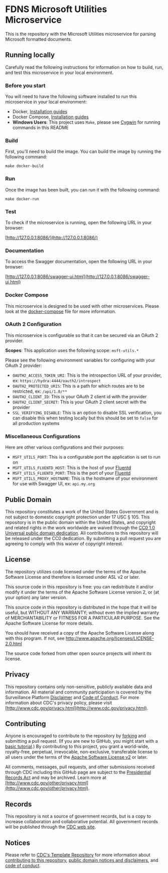 # FDNS Microsoft Utilities Microservice
This is the repository with the Microsoft Utilities microservice for parsing Microsoft formatted documents.

## Running locally
Carefully read the following instructions for information on how to build, run, and test this microservice in your local environment.

### Before you start
You will need to have the following software installed to run this microservice in your local environment:

- Docker, [Installation guides](https://docs.docker.com/install/)
- Docker Compose, [Installation guides](https://docs.docker.com/compose/install/)
- **Windows Users**: This project uses `Make`, please see [Cygwin](http://www.cygwin.com/) for running commands in this README

### Build

First, you'll need to build the image. You can build the image by running the following command:

```
make docker-build
```

### Run

Once the image has been built, you can run it with the following command:

```
make docker-run
```

### Test

To check if the microservice is running, open the following URL in your browser:

[http://127.0.0.1:8086/](http://127.0.0.1:8086/)

### Documentation

To access the Swagger documentation, open the following URL in your browser:

[http://127.0.0.1:8086/swagger-ui.html](http://127.0.0.1:8086/swagger-ui.html)

### Docker Compose
This microservice is designed to be used with other microservices. Please look at the [docker-compose](./docker-compose.yml) file for more information.

### OAuth 2 Configuration

This microservice is configurable so that it can be secured via an OAuth 2 provider.

__Scopes__: This application uses the following scope: `msft-utils.*`

Please see the following environment variables for configuring with your OAuth 2 provider:

* `OAUTH2_ACCESS_TOKEN_URI`: This is the introspection URL of your provider, ex: `https://hydra:4444/oauth2/introspect`
* `OAUTH2_PROTECTED_URIS`: This is a path for which routes are to be restricted, ex: `/api/1.0/**`
* `OAUTH2_CLIENT_ID`: This is your OAuth 2 client id with the provider
* `OAUTH2_CLIENT_SECRET`: This is your OAuth 2 client secret with the provider
* `SSL_VERIFYING_DISABLE`: This is an option to disable SSL verification, you can disable this when testing locally but this should be set to `false` for all production systems

### Miscellaneous Configurations

Here are other various configurations and their purposes:

* `MSFT_UTILS_PORT`: This is a configurable port the application is set to run on
* `MSFT_UTILS_FLUENTD_HOST`: This is the host of your [Fluentd](https://www.fluentd.org/)
* `MSFT_UTILS_FLUENTD_PORT`: This is the port of your [Fluentd](https://www.fluentd.org/)
* `MSFT_UTILS_PROXY_HOSTNAME`: This is the hostname of your environment for use with Swagger UI, ex: `api.my.org`
  
## Public Domain
This repository constitutes a work of the United States Government and is not
subject to domestic copyright protection under 17 USC § 105. This repository is in
the public domain within the United States, and copyright and related rights in
the work worldwide are waived through the [CC0 1.0 Universal public domain dedication](https://creativecommons.org/publicdomain/zero/1.0/).
All contributions to this repository will be released under the CC0 dedication. By
submitting a pull request you are agreeing to comply with this waiver of
copyright interest.

## License
The repository utilizes code licensed under the terms of the Apache Software
License and therefore is licensed under ASL v2 or later.

This source code in this repository is free: you can redistribute it and/or modify it under
the terms of the Apache Software License version 2, or (at your option) any
later version.

This source code in this repository is distributed in the hope that it will be useful, but WITHOUT ANY
WARRANTY; without even the implied warranty of MERCHANTABILITY or FITNESS FOR A
PARTICULAR PURPOSE. See the Apache Software License for more details.

You should have received a copy of the Apache Software License along with this
program. If not, see http://www.apache.org/licenses/LICENSE-2.0.html

The source code forked from other open source projects will inherit its license.


## Privacy
This repository contains only non-sensitive, publicly available data and
information. All material and community participation is covered by the
Surveillance Platform [Disclaimer](https://github.com/CDCgov/template/blob/master/DISCLAIMER.md)
and [Code of Conduct](https://github.com/CDCgov/template/blob/master/code-of-conduct.md).
For more information about CDC's privacy policy, please visit [http://www.cdc.gov/privacy.html](http://www.cdc.gov/privacy.html).

## Contributing
Anyone is encouraged to contribute to the repository by [forking](https://help.github.com/articles/fork-a-repo)
and submitting a pull request. (If you are new to GitHub, you might start with a
[basic tutorial](https://help.github.com/articles/set-up-git).) By contributing
to this project, you grant a world-wide, royalty-free, perpetual, irrevocable,
non-exclusive, transferable license to all users under the terms of the
[Apache Software License v2](http://www.apache.org/licenses/LICENSE-2.0.html) or
later.

All comments, messages, pull requests, and other submissions received through
CDC including this GitHub page are subject to the [Presidential Records Act](http://www.archives.gov/about/laws/presidential-records.html)
and may be archived. Learn more at [http://www.cdc.gov/other/privacy.html](http://www.cdc.gov/other/privacy.html).

## Records
This repository is not a source of government records, but is a copy to increase
collaboration and collaborative potential. All government records will be
published through the [CDC web site](http://www.cdc.gov).

## Notices
Please refer to [CDC's Template Repository](https://github.com/CDCgov/template)
for more information about [contributing to this repository](https://github.com/CDCgov/template/blob/master/CONTRIBUTING.md),
[public domain notices and disclaimers](https://github.com/CDCgov/template/blob/master/DISCLAIMER.md),
and [code of conduct](https://github.com/CDCgov/template/blob/master/code-of-conduct.md).
